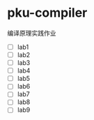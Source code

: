 # pku-compiler

编译原理实践作业

- [ ] lab1
- [ ] lab2
- [ ] lab3
- [ ] lab4
- [ ] lab5
- [ ] lab6
- [ ] lab7
- [ ] lab8
- [ ] lab9